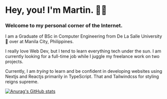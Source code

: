 # Hey, you! I'm Martin. 🙋‍♂️
### Welcome to my personal corner of the Internet.

I am a Graduate of BSc in Computer Engineering from De La Salle University🏹 over at Manila City, Philippines.

I really love Web Dev, but I tend to learn everything tech under the sun. I am currently looking for a full-time job while I juggle my freelance work on two projects.

Currently, I am *trying* to learn and be confident in developing websites using Nextjs and Reactjs primarily in TypeScript. That and Tailwindcss for styling reigns supreme.

[![Anurag's GitHub stats](https://github-readme-stats.vercel.app/api?username=Martin-Enghoy)](https://github.com/anuraghazra/github-readme-stats)
